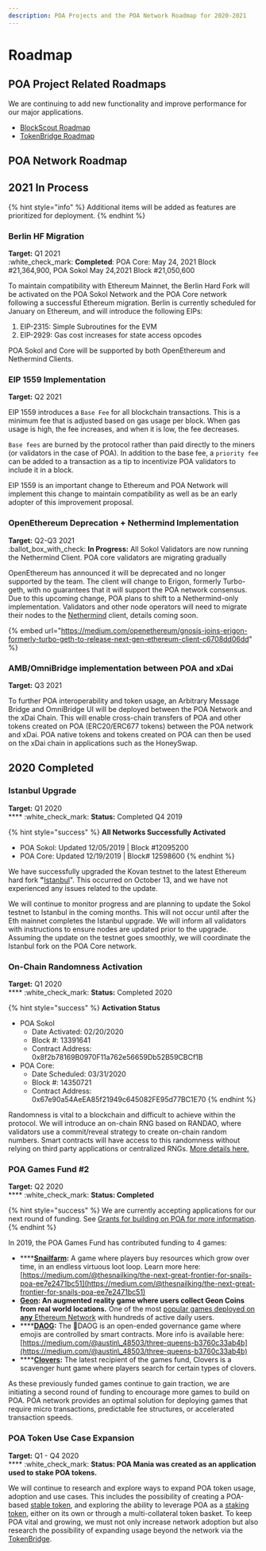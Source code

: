 ```yaml
---
description: POA Projects and the POA Network Roadmap for 2020-2021
---
```


# Roadmap

## POA Project Related Roadmaps

We are continuing to add new functionality and improve performance for our major applications.&#x20;

* [BlockScout Roadmap](https://docs.blockscout.com/about/roadmap)
* [TokenBridge Roadmap](https://docs.tokenbridge.net/about-tokenbridge/roadmap)

## **POA Network Roadmap**

## **2021 In Process**

{% hint style="info" %}
Additional items will be added as features are prioritized for deployment.
{% endhint %}

### **Berlin HF Migration**

**Target:** Q1 2021\
&#x20;:white\_check\_mark: **Completed**: POA Core: May 24, 2021 Block #21,364,900, POA Sokol May 24,2021 Block #21,050,600

To maintain compatibility with Ethereum Mainnet, the Berlin Hard Fork will be activated on the POA Sokol Network and the POA Core network following a successful Ethereum migration. Berlin is currently scheduled for January on Ethereum, and will introduce the following EIPs:

1. EIP-2315: Simple Subroutines for the EVM
2. EIP-2929: Gas cost increases for state access opcodes

POA Sokol and Core will be supported by both OpenEthereum and Nethermind Clients.

### **EIP 1559 Implementation**

**Target:** Q2 2021

EIP 1559 introduces a `Base Fee` for all blockchain transactions. This is a minimum fee that is adjusted based on gas usage per block. When gas usage is high, the fee increases, and when it is low, the fee decreases.&#x20;

`Base fees` are burned by the protocol rather than paid directly to the miners (or validators in the case of POA). In addition to the base fee, a `priority fee` can be added to a transaction as a tip to incentivize POA validators to include it in a block.

EIP 1559 is an important change to Ethereum and POA Network will implement this change to maintain compatibility as well as be an early adopter of this improvement proposal.

### OpenEthereum Deprecation + Nethermind Implementation

&#x20;**Target:** Q2-Q3 2021\
:ballot\_box\_with\_check: **In Progress:** All Sokol Validators are now running the Nethermind Client. POA core validators are migrating gradually&#x20;

OpenEthereum has announced it will be deprecated and no longer supported by the team. The client will change to Erigon, formerly Turbo-geth, with no guarantees that it will support the POA network consensus. Due to this upcoming change, POA plans to shift to a Nethermind-only implementation. Validators and other node operators will need to migrate their nodes to the [Nethermind](https://nethermind.io) client, details coming soon.

{% embed url="https://medium.com/openethereum/gnosis-joins-erigon-formerly-turbo-geth-to-release-next-gen-ethereum-client-c6708dd06dd" %}

### **AMB/OmniBridge implementation between POA and xDai**

**Target:** Q3 2021

To further POA interoperability and token usage, an Arbitrary Message Bridge and OmniBridge UI will be deployed between the POA Network and the xDai Chain. This will enable cross-chain transfers of POA and other tokens created on POA (ERC20/ERC677 tokens) between the POA network and xDai. POA native tokens and tokens created on POA can then be used on the xDai chain in applications such as the HoneySwap.

## **2020 Completed**

### **Istanbul Upgrade**

**Target:** Q1 2020\
&#x20;**** :white\_check\_mark: **Status:** Completed Q4 2019

{% hint style="success" %}
**All Networks Successfully Activated**

* POA Sokol: Updated 12/05/2019 | Block #12095200
* POA Core: Updated 12/19/2019 | Block# 12598600
{% endhint %}

We have successfully upgraded the Kovan testnet to the latest Ethereum hard fork **"**[Istanbul](https://eth.wiki/en/roadmap/istanbul)". This occurred on October 13, and we have not experienced any issues related to the update.

We will continue to monitor progress and are planning to update the Sokol testnet to Istanbul in the coming months.  This will not occur until after the Eth mainnet completes the Istanbul upgrade. We will inform all validators with instructions to ensure nodes are updated prior to the upgrade. Assuming the update on the testnet goes smoothly, we will coordinate the Istanbul fork on the POA Core network.&#x20;

### **On-Chain Randomness Activation**

**Target:** Q1 2020\
&#x20;**** :white\_check\_mark: **Status:** Completed 2020

{% hint style="success" %}
**Activation Status**

* POA Sokol
  * Date Activated: 02/20/2020
  * Block #: 13391641
  * Contract Address: 0x8f2b78169B0970F11a762e56659Db52B59CBCf1B
* POA Core:&#x20;
  * Date Scheduled: 03/31/2020
  * Block #: 14350721
  * Contract Address: 0x67e90a54AeEA85f21949c645082FE95d77BC1E70
{% endhint %}

Randomness is vital to a blockchain and difficult to achieve within the protocol. We will introduce an on-chain RNG based on RANDAO, where validators use a commit/reveal strategy to create on-chain random numbers. Smart contracts will have access to this randomness without relying on third party applications or centralized RNGs. [More details here.](for-developers/on-chain-random-numbers/)

### **POA Games Fund #2**

**Target:** Q2 2020\
&#x20;**** :white\_check\_mark: **Status: Completed**

{% hint style="success" %}
We are currently accepting applications for our next round of funding. See [Grants for building on POA for more information](for-developers/grants-for-building-on-poa.md#poa-games-fund).
{% endhint %}

In 2019, the POA Games Fund has contributed funding to 4 games:

* ****[**Snailfarm**](https://www.stateofthedapps.com/dapps/poa-snailfarm)**:** A game where players buy resources which grow over time, in an endless virtuous loot loop. Learn more here: [https://medium.com/@thesnailking/the-next-great-frontier-for-snails-poa-ee7e2471bc51](https://medium.com/@thesnailking/the-next-great-frontier-for-snails-poa-ee7e2471bc51)
* ****[**Geon**](https://www.stateofthedapps.com/dapps/geon-app)**:** An augmented reality game where users collect Geon Coins from real world locations**.** One of the most [popular games deployed on **any** Ethereum Network](https://www.stateofthedapps.com/rankings/category/games) with hundreds of active daily users.
* ****[**DAOG**](https://daog.io)**:** The 🐶DAOG is an open-ended governance game where emojis are controlled by smart contracts.  More info is available here: [https://medium.com/@austin\_48503/three-queens-b3760c33ab4b](https://medium.com/@austin\_48503/three-queens-b3760c33ab4b)
* ****[**Clovers**](https://clovers.network)**:** The latest recipient of the games fund, Clovers is a scavenger hunt game where players search for certain types of clovers.

As these previously funded games continue to gain traction, we are initiating a second round of funding to encourage more games to build on POA. POA network provides an optimal solution for deploying games that require micro transactions, predictable fee structures, or accelerated transaction speeds.

### **POA Token Use Case Expansion**

**Target:** Q1 - Q4 2020\
&#x20;**** :white\_check\_mark: **Status: POA Mania was created as an application used to stake POA tokens.**

We will continue to research and explore ways to expand POA token usage, adoption and use cases. This includes the possibility of creating a POA-based [stable token](for-users/use-cases-of-poa-token/stable-token.md), and exploring the ability to leverage POA as a [staking token](for-users/use-cases-of-poa-token/staking-token.md), either on its own or through a multi-collateral token basket.  To keep POA vital and growing, we must not only increase network adoption but also research the possibility of expanding usage beyond the network via the [TokenBridge](https://docs.tokenbridge.net).
